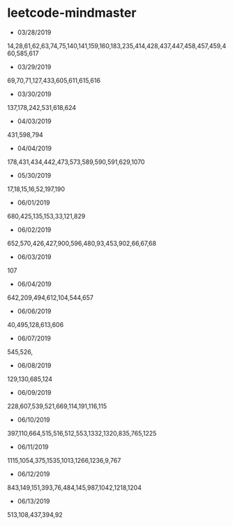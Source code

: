 # leetcode-mindmaster

* 03/28/2019

14,28,61,62,63,74,75,140,141,159,160,183,235,414,428,437,447,458,457,459,460,585,617

* 03/29/2019

69,70,71,127,433,605,611,615,616

* 03/30/2019

137,178,242,531,618,624

* 04/03/2019

431,598,794

* 04/04/2019

178,431,434,442,473,573,589,590,591,629,1070

* 05/30/2019

17,18,15,16,52,197,190

* 06/01/2019

680,425,135,153,33,121,829

* 06/02/2019

652,570,426,427,900,596,480,93,453,902,66,67,68

* 06/03/2019

107

* 06/04/2019

642,209,494,612,104,544,657

* 06/06/2019

40,495,128,613,606

* 06/07/2019

545,526,

* 06/08/2019

129,130,685,124

* 06/09/2019

228,607,539,521,669,114,191,116,115

* 06/10/2019

397,110,664,515,516,512,553,1332,1320,835,765,1225

* 06/11/2019

1115,1054,375,1535,1013,1266,1236,9,767

* 06/12/2019

843,149,151,393,76,484,145,987,1042,1218,1204

* 06/13/2019

513,108,437,394,92
